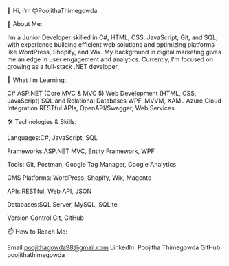 👋 Hi, I’m @PoojithaThimegowda

👀 About Me:

I’m a Junior Developer skilled in C#, HTML, CSS, JavaScript, Git, and SQL, with experience building efficient web solutions and optimizing platforms like WordPress, Shopify, and Wix. My background in digital marketing gives me an edge in user engagement and analytics. Currently, I’m focused on growing as a full-stack .NET developer.

🌱 What I’m Learning:

C# ASP.NET (Core MVC & MVC 5)
Web Development (HTML, CSS, JavaScript)
SQL and Relational Databases
WPF, MVVM, XAML
Azure Cloud Integration
RESTful APIs, OpenAPI/Swagger, Web Services

🛠️ Technologies & Skills:

Languages:C#, JavaScript, SQL

Frameworks:ASP.NET MVC, Entity Framework, WPF

Tools: Git, Postman, Google Tag Manager, Google Analytics

CMS Platforms: WordPress, Shopify, Wix, Magento

APIs:RESTful, Web API, JSON

Databases:SQL Server, MySQL, SQLite

Version Control:Git, GitHub

📫 How to Reach Me:

Email:poojithagowda98@gmail.com
LinkedIn: Poojitha Thimegowda
GitHub: poojithathimegowda
